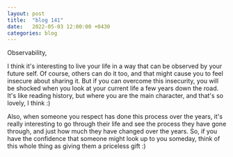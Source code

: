 ```yaml
---
layout: post
title:  "blog 141"
date:   2022-05-03 12:00:00 +0430
categories: blog
---
```


Observability,

I think it's interesting to live your life in a way that can be observed by your future self. Of course, others can do it too, and that might cause you to feel insecure about sharing it. But if you can overcome this insecurity, you will be shocked when you look at your current life a few years down the road. It's like reading history, but where you are the main character, and that's so lovely, I think :)

Also, when someone you respect has done this process over the years, it's really interesting to go through their life and see the process they have gone through, and just how much they have changed over the years. So, if you have the confidence that someone might look up to you someday, think of this whole thing as giving them a priceless gift :)
